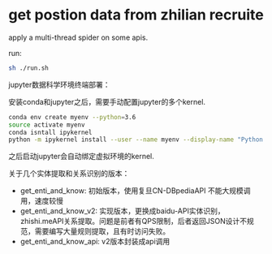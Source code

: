 # get postion data from zhilian recruite

apply a multi-thread spider on some apis.

run:

```bash
sh ./run.sh
```

jupyter数据科学环境终端部署：

安装conda和jupyter之后，需要手动配置jupyter的多个kernel.

```bash
conda env create myenv --python=3.6
source activate myenv
conda isntall ipykernel
python -m ipykernel install --user --name myenv --display-name "Python (myenv)" 
```
之后启动jupyter会自动绑定虚拟环境的kernel.

关于几个实体提取和关系识别的版本：
- get_enti_and_know: 初始版本，使用复旦CN-DBpediaAPI 不能大规模调用，速度较慢
- get_enti_and_know_v2: 实现版本，更换成baidu-API实体识别，zhishi.meAPI关系提取。问题是前者有QPS限制，后者返回JSON设计不规范，需要编写大量规则提取，且有时访问失败。
- get_enti_and_know_api: v2版本封装成api调用
